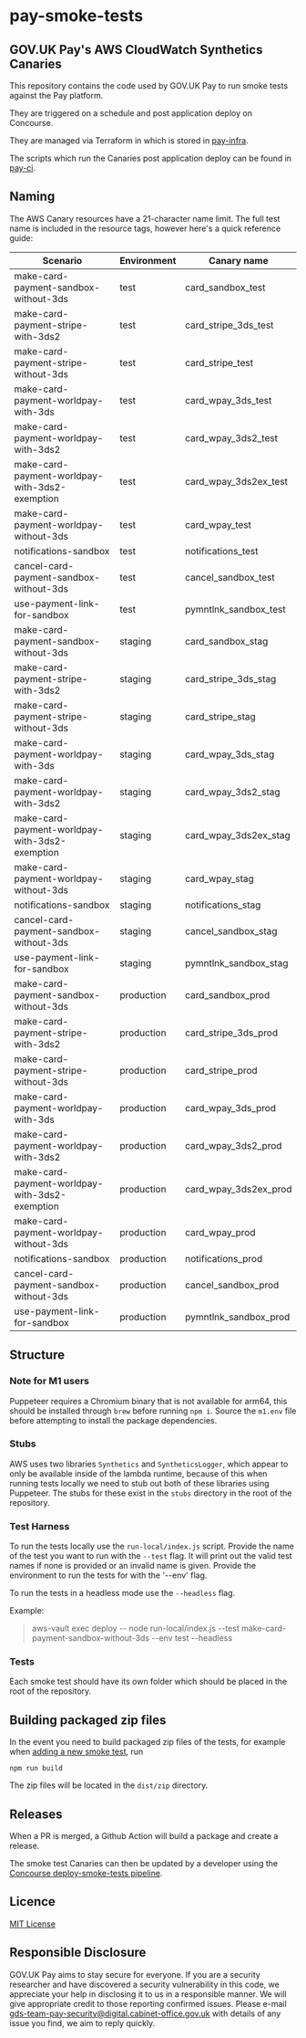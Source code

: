 # pay-smoke-tests
## GOV.UK Pay's AWS CloudWatch Synthetics Canaries

This repository contains the code used by GOV.UK Pay to run smoke tests against the Pay platform.

They are triggered on a schedule and post application deploy on Concourse.

They are managed via Terraform in which is stored in [pay-infra](https://github.com/alphagov/pay-infra).

The scripts which run the Canaries post application deploy can be found in [pay-ci](https://github.com/alphagov/pay-ci).

## Naming

The AWS Canary resources have a 21-character name limit. The full test name is included
in the resource tags, however here's a quick reference guide:

| Scenario                                       | Environment | Canary name           |
|------------------------------------------------|-------------|-----------------------|
| make-card-payment-sandbox-without-3ds          | test        | card_sandbox_test     |
| make-card-payment-stripe-with-3ds2             | test        | card_stripe_3ds_test  |
| make-card-payment-stripe-without-3ds           | test        | card_stripe_test      |
| make-card-payment-worldpay-with-3ds            | test        | card_wpay_3ds_test    |
| make-card-payment-worldpay-with-3ds2           | test        | card_wpay_3ds2_test   |
| make-card-payment-worldpay-with-3ds2-exemption | test        | card_wpay_3ds2ex_test |
| make-card-payment-worldpay-without-3ds         | test        | card_wpay_test        |
| notifications-sandbox                          | test        | notifications_test    |
| cancel-card-payment-sandbox-without-3ds        | test        | cancel_sandbox_test   |
| use-payment-link-for-sandbox                   | test        | pymntlnk_sandbox_test |
| make-card-payment-sandbox-without-3ds          | staging     | card_sandbox_stag     |
| make-card-payment-stripe-with-3ds2             | staging     | card_stripe_3ds_stag  |
| make-card-payment-stripe-without-3ds           | staging     | card_stripe_stag      |
| make-card-payment-worldpay-with-3ds            | staging     | card_wpay_3ds_stag    |
| make-card-payment-worldpay-with-3ds2           | staging     | card_wpay_3ds2_stag   |
| make-card-payment-worldpay-with-3ds2-exemption | staging     | card_wpay_3ds2ex_stag |
| make-card-payment-worldpay-without-3ds         | staging     | card_wpay_stag        |
| notifications-sandbox                          | staging     | notifications_stag    |
| cancel-card-payment-sandbox-without-3ds        | staging     | cancel_sandbox_stag   |
| use-payment-link-for-sandbox                   | staging     | pymntlnk_sandbox_stag |
| make-card-payment-sandbox-without-3ds          | production  | card_sandbox_prod     |
| make-card-payment-stripe-with-3ds2             | production  | card_stripe_3ds_prod  |
| make-card-payment-stripe-without-3ds           | production  | card_stripe_prod      |
| make-card-payment-worldpay-with-3ds            | production  | card_wpay_3ds_prod    |
| make-card-payment-worldpay-with-3ds2           | production  | card_wpay_3ds2_prod   |
| make-card-payment-worldpay-with-3ds2-exemption | production  | card_wpay_3ds2ex_prod |
| make-card-payment-worldpay-without-3ds         | production  | card_wpay_prod        |
| notifications-sandbox                          | production  | notifications_prod    |
| cancel-card-payment-sandbox-without-3ds        | production  | cancel_sandbox_prod   |
| use-payment-link-for-sandbox                   | production  | pymntlnk_sandbox_prod |

## Structure

### Note for M1 users

Puppeteer requires a Chromium binary that is not available for arm64, this should be installed through `brew` before running `npm i`. Source the `m1.env` file before attempting to install the package dependencies.

### Stubs
AWS uses two libraries `Synthetics` and `SyntheticsLogger`, which appear to only be available inside of the lambda runtime, because of this when running tests locally we need to stub out both of these libraries using Puppeteer. The stubs for these exist in the `stubs` directory in the root of the repository.

### Test Harness 
To run the tests locally use the `run-local/index.js` script. Provide the name
of the test you want to run with the `--test` flag. It will print out the valid
test names if none is provided or an invalid name is given. Provide the environment to run the tests for with the '--env' flag.

To run the tests in a headless mode use the `--headless` flag.

Example:

> aws-vault exec deploy -- node run-local/index.js --test make-card-payment-sandbox-without-3ds --env test --headless

### Tests
Each smoke test should have its own folder which should be placed in the root of the repository.

## Building packaged zip files

In the event you need to build packaged zip files of the tests, for example when [adding a new smoke test](https://pay-team-manual.cloudapps.digital/manual/tools/canary.html#adding-a-new-smoke-test), run 

```
npm run build 
```
The zip files will be located in the `dist/zip` directory.

## Releases

When a PR is merged, a Github Action will build a package and create a release.

The smoke test Canaries can then be updated by a developer using the [Concourse deploy-smoke-tests pipeline](https://cd.gds-reliability.engineering/teams/pay-deploy/pipelines/deploy-smoke-tests).


## Licence
[MIT License](LICENCE)

## Responsible Disclosure
GOV.UK Pay aims to stay secure for everyone. If you are a security researcher and have discovered a security vulnerability in this code, we appreciate your help in disclosing it to us in a responsible manner. We will give appropriate credit to those reporting confirmed issues. Please e-mail gds-team-pay-security@digital.cabinet-office.gov.uk with details of any issue you find, we aim to reply quickly.
